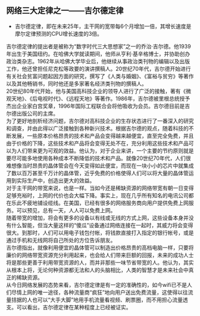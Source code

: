## 网络三大定律之一——吉尔德定律

* 吉尔德定律，即在未来25年，主干网的宽带每6个月增加一倍，其增长速度是摩尔定律预测的CPU增长速度的3倍。

吉尔德定律的提出者是被称为“数字时代三大思想家”之一的乔治·吉尔德。他1939年出生于美国纽约。在哈佛大学就读期间，他师从亨利·基辛格博士，并协助创办政治类杂志。1962年从哈佛大学毕业后，他继续从事政治类刊物的编辑以及出版工作，他还曾担任尼克松等政要的演讲撰稿人。20世纪70年代，吉尔德开始进行有关社会贫富问题起因方面的研究，撰写了《人类与婚姻》、《富裕与贫穷》等著作以及其他畅销书，同时他还是多家著名经济类刊物的撰稿人。  
20世纪80年代开始，他与美国高科技企业的领导人进行了广泛的接触，著有《微观天地》、《后电视时代》、《远程天地》等著作。1986年，吉尔德被里根总统授予杰出企业家白宫奖章，1996年国际工程联合会将他吸收为会员。吉尔德目前是吉尔德出版公司的主席。  
为了更好地剖析经济问题，吉尔德对高科技企业的生存状态进行了一番深入的研究和调查，并由此得以广泛接触到各种新兴技术。根据吉尔德的观点，随着科技的不断发展，一些原本价格昂贵的技术和产品会变得越来越便宜，直至完全免费，并且由于价格的下降，这些技术和产品将会变得无处不在，充分利用这些技术和产品可以为人们带来更为可观的效益。他认为，对于企业来讲，一个主要的节约原则就是要尽可能多地使用各种成本不断降低的技术和产品。就像20世纪70年代，人们很难想像当时昂贵的晶体管会在今天变得如此便宜，而现在一块小小的芯片中就集成了数以百万甚至千万计的晶体管，近乎免费的价格使得人们可以将大量的晶体管运用到实际生产中，创造出更大的效益。  
对于主干网的带宽来说，也是一样。当如今还是稀缺资源的网络带宽有朝一日变得足够充裕时，上网的代价也会大幅下降。事实上，现在几乎所有知名的电讯公司都在乐此不疲地铺设缆线。在美国，已经有很多的网络服务商向用户提供免费上网服务。可以预见，总有一天，人人可以免费上网。  
随着带宽的增加，将会有更多的设备以有线或无线的方式上网，这些设备本身并没有什么智能，但当大量这样的“傻瓜”设备通过网络连接在一起时，其威力将会变得很大。到那时，人们可以用电子钱包付帐，将钱款直接打入指定的银行帐号，或是通过手机和无线网将自己所处的方位告诉朋友。  
吉尔德指出，就像利用便宜的晶体管可以制造出价格昂贵的高档电脑一样，只要将廉价的网络带宽资源充分利用起来，也会给人们带来巨额的回报，未来的成功人士将是那些更善于利用带宽资源的人，而并非那些一味节省带宽的人。他认为，其实从根本上将，无论何种资源都无法和人的头脑相比，人类的智慧才是未来社会中真正的稀缺资源。  
从今日网络发展的态势来看，吉尔德定律是有一定的准确性的，如今wifi已不是人们尽情上网的唯一途径，各种流量商“疯狂”地向用户送出免费流量，这使得以往流量拮据的人也可以“大手大脚”地用手机流量看视频、刷票圈，而不用担心流量透支。可以看出，吉尔德定律在某种程度上已经被证实。
